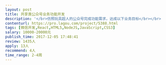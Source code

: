 ```yaml
---                
layout: post       
title: 共享类公众号业务功能开发           
description: '</br>仿照玩具超人的公众号完成功能需求，达成以下业务目标</br></br>1、获取目标用户leads信息</br>2、实现租赁产品展示、分类、搜索</br>3、实现出租订单后台管理并适时通知员工到企业微信</br>4、展示儿童/亲子PARTY聚会服务，并获得意向客户的leads</br></br>要求以H5的方式完成单页面APP效果，达到前后台高性能表现</br>'     
contenturl: https://pro.lagou.com/project/5388.html      
tags: [微信开发,React,HTML5,NodeJS,JavaScript,CSS3]            
salary: 10000-20000元          
publish_time: 2017-12-05 17:48:41         
review: 1435人                   
apply: 13人                   
recommend: 4人                   
time_range: 2-4周              
---                 
```

